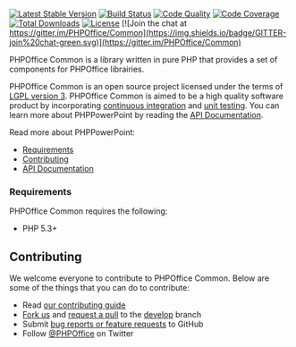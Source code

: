 [![Latest Stable Version](https://poser.pugx.org/phpoffice/common/v/stable.png)](https://packagist.org/packages/phpoffice/common)
[![Build Status](https://travis-ci.org/PHPOffice/Common.svg?branch=master)](https://travis-ci.org/PHPOffice/Common)
[![Code Quality](https://scrutinizer-ci.com/g/PHPOffice/Common/badges/quality-score.png?s=b5997ce59ac2816b4514f3a38de9900f6d492c1d)](https://scrutinizer-ci.com/g/PHPOffice/Common/)
[![Code Coverage](https://scrutinizer-ci.com/g/PHPOffice/Common/badges/coverage.png?s=742a98745725c562955440edc8d2c39d7ff5ae25)](https://scrutinizer-ci.com/g/PHPOffice/Common/)
[![Total Downloads](https://poser.pugx.org/phpoffice/common/downloads.png)](https://packagist.org/packages/phpoffice/common)
[![License](https://poser.pugx.org/phpoffice/common/license.png)](https://packagist.org/packages/phpoffice/common)
[![Join the chat at https://gitter.im/PHPOffice/Common](https://img.shields.io/badge/GITTER-join%20chat-green.svg)](https://gitter.im/PHPOffice/Common)


PHPOffice Common is a library written in pure PHP that provides a set of components for PHPOffice librairies. 

PHPOffice Common is an open source project licensed under the terms of [LGPL version 3](https://github.com/PHPOffice/Common/blob/develop/COPYING.LESSER). PHPOffice Common is aimed to be a high quality software product by incorporating [continuous integration](https://travis-ci.org/PHPOffice/Common) and [unit testing](http://phpoffice.github.io/Common/coverage/develop/). You can learn more about PHPPowerPoint by reading the [API Documentation](http://phpoffice.github.io/Common/docs/develop/).

Read more about PHPPowerPoint:

- [Requirements](#requirements)
- [Contributing](#contributing)
- [API Documentation](http://phpoffice.github.io/Common/docs/master/)

### Requirements

PHPOffice Common requires the following:

- PHP 5.3+

## Contributing

We welcome everyone to contribute to PHPOffice Common. Below are some of the things that you can do to contribute:

- Read [our contributing guide](https://github.com/PHPOffice/Common/blob/master/CONTRIBUTING.md)
- [Fork us](https://github.com/PHPOffice/Common/fork) and [request a pull](https://github.com/PHPOffice/Common/pulls) to the [develop](https://github.com/PHPOffice/Common/tree/develop) branch
- Submit [bug reports or feature requests](https://github.com/PHPOffice/Common/issues) to GitHub
- Follow [@PHPOffice](https://twitter.com/PHPOffice) on Twitter
